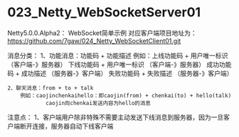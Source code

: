 # 023_Netty_WebSocketServer01
Netty5.0.0.Alpha2：
WebSocket简单示例
对应客户端项目地址为：https://github.com/7gaw/024_Netty_WebSocketClient01.git


消息分类：
    1、功能消息：功能码 + 功能描述
        例如：上线功能码 + 用户唯一标识     （客户端-》服务器）
        	  下线功能码 + 用户唯一标识     （客户端-》服务器）
        	  成功功能码 + 成功描述         （服务器-》客户端）
        	  失败功能码 + 失败描述         （服务器-》客户端）
        
    2、聊天消息：from + to + talk
        例如：caojinchenkaihello：即caojin(from) + chenkai(to) + hello(talk)
                caojin向chenkai发送内容为hello的消息
                
                
注意点：
    1、客户端用户除非特殊不需要主动发送下线消息到服务器，因为一旦客户端断开连接，服务器自动下线客户端
